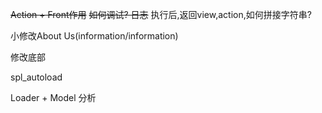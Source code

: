 ~~Action + Front作用~~
~~如何调试? 日志~~
执行后,返回view,action,如何拼接字符串?

小修改About Us(information/information)

修改底部

spl_autoload

Loader + Model 分析

